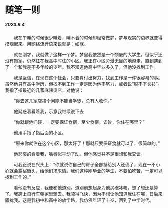 # 随笔一则
##### 2023.8.4
&emsp;&emsp;我在午睡的时候很少睡着，睡不着的时候却经常做梦，梦与现实的边界就变得模糊起来。用网络流行语来说就是：如寐。

&emsp;&emsp;就在刚才，我就做了这样一个梦。梦里我依然是一个颓废的大学生，但似乎还没有搬家，仍然住在我高中时住的小区。我正在小区旁漫无目的地游走，直到遇到了一个和我差不多年龄的少年。我不知道他高中毕业多久了，但他没找到工作。

&emsp;&emsp;我是坚信，在现在这个社会，只要肯付出努力，找到工作是一件很容易的事。虽然他只有高中学历，但找不到工作一定是因为他不努力，或者说“脱不下长衫”。我指了指最近的几家麻辣烫店，对他说：

&emsp;&emsp;“你去这几家店挨个问能不能当学徒，总有人收你。”

&emsp;&emsp;他疑惑着看着我，示意我继续说下去

&emsp;&emsp;“你就跟他们谈，一定要保证食宿，至少食宿。诶诶，你住在哪里？”

&emsp;&emsp;他用手指了指后面的小区。

&emsp;&emsp;“原来你就住在这个小区，那太好了！那就只要保证食就可以了，很简单的。”

&emsp;&emsp;他悲哀的看着我，嘴唇似乎动了动。但他感觉并不是很想和我交谈。

&emsp;&emsp;可我正说在兴头上：“你就说你自己的房子全部抵给别人还债了，现在一不小心就会露宿街头，给他们求求情。我们这种刚毕业的学生，不要怕吃苦，一定可以找到工作的。”

&emsp;&emsp;看他没有反应，我便和他道别。道别前想起身为他买碗冰粉，想了想还是算了。我跨上自行车朝家里骑去。我骑得飞快，因为不想让他知道我住在哪，日后来骚扰我。这是我初中和高中的放学路，我仿佛年轻了十岁，回到了中学时代。